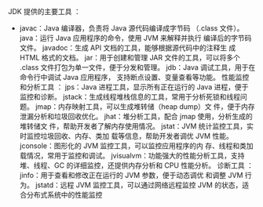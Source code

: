 JDK 提供的主要工具 ： 

- javac：Java 编译器，负责将 Java 源代码编译成字节码 （.class 文件）。 java：运行 Java 应用程序的命令，使用 JVM 来解释并执行 编译后的字节码文件。 javadoc：生成 API 文档的工具，能够根据源代码中的注释生 成 HTML 格式的文档。 jar：用于创建和管理 JAR 文件的工具，可以将多个 .class 文件打包为单一文件，便于分发和管理。 jdb：Java 调试工具，用于在命令行中调试 Java 应用程序， 支持断点设置、变量查看等功能。 性能监控和分析工具 ： jps：Java 进程工具，显示所有正在运行的 Java 进程，便于 监控和诊断。 jstack：生成线程堆栈信息的工具，常用于分析死锁和线程问 题。 jmap：内存映射工具，可以生成堆转储（heap dump）文 件，便于内存泄漏分析和垃圾回收优化。 jhat：堆分析工具，配合 jmap 使用，分析生成的堆转储文 件，帮助开发者了解内存使用情况。 jstat：JVM 统计监控工具，实时监控垃圾回收、内存、类加 载等信息，帮助开发者调优 JVM 性能。 jconsole：图形化的 JVM 监控工具，可以监控应用程序的内 存、线程和类加载情况，常用于监控和调试。 jvisualvm：功能强大的性能分析工具，支持堆、线程、GC 的详细监控，还提供内存分析和 CPU 性能分析。 诊断工具 ： jinfo：用于查看和修改正在运行的 JVM 参数，便于动态调优 和调整 JVM 行为。 jstatd：远程 JVM 监控工具，可以通过网络远程监控 JVM 的状态，适合分布式系统中的性能监控